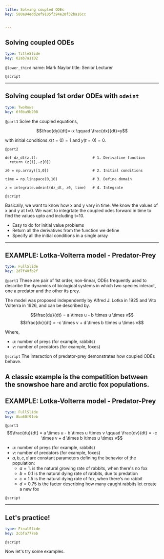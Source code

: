 ```yaml
---
title: Solving coupled ODEs
key: 580a94edd2ef9105f394e28f32ba16cc


---
```

## Solving coupled ODEs

```yaml
type: TitleSlide
key: 02ab7a1102
```

`@lower_third`
name: Mark Naylor
title: Senior Lecturer

`@script`





---
## Solving coupled 1st order ODEs with `odeint`

```yaml
type: TwoRows
key: 6f0ba9b200
```

`@part1`
Solve the coupled equations, 

  $$\frac{dy}{dt}=-x \qquad \frac{dx}{dt}=y$$

with initial conditions $x(t=0)=1$ and $y(t=0)=0$.  

`@part2`
```
def dz_dt(z,t):                         # 1. Derivative function
  return (z[1],-z[0])

z0 = np.array([1,0])                    # 2. Initial conditions

time = np.linspace(0,10)                # 3. Define domain

z = integrate.odeint(dz_dt, z0, time)   # 4. Integrate
```

`@script`

Basically, we want to know how x and y vary in time. We know the values of x and y at t=0. We want to integrtate the coupled odes forward in time to find the values upto and including t=10.

- Easy to do for initial value problems
- Return all the derivatives from the function we define
- Specify all the initial conditions in a single array


---
## EXAMPLE: Lotka-Volterra model - Predator-Prey

```yaml
type: FullSlide
key: 2d7f40fb2f
```

`@part1`
These are pair of 1st order, non-linear, ODEs frequently used to describe the dynamics of biological systems in which two species interact, one a predator and the other its prey. 

The model was proposed independently by Alfred J. Lotka in 1925 and Vito Volterra in 1926, and can be described by.

$$\frac{du}{dt} = a \times u - b \times u \times v$$
$$\frac{dv}{dt} = -c \times v + d \times b \times u \times v$$

Where, 

- $u$: number of preys (for example, rabbits)
- $v$: number of predators (for example, foxes)

`@script`
The interaction of predator-prey demonstrates how coupled ODEs behave.

A classic example is the competition between the snowshoe hare and arctic fox populations.
---
## EXAMPLE: Lotka-Volterra model - Predator-Prey

```yaml
type: FullSlide
key: 8ba60f91eb
```

`@part1`
$$\frac{du}{dt} = a \times u - b \times u \times v \qquad \frac{dv}{dt} = -c \times v + d \times b \times u \times v$$

- $u$: number of preys (for example, rabbits)
- $v$: number of predators (for example, foxes)
- $a, b, c, d$ are constant parameters defining the behavior of the population:
    - $a = 1.$ is the natural growing rate of rabbits, when there's no fox
    - $b = 0.1$ is the natural dying rate of rabbits, due to predation
    - $c = 1.5$ is the natural dying rate of fox, when there's no rabbit
    - $d = 0.75$ is the factor describing how many caught rabbits let create a new fox


`@script`


---
## Let's practice!

```yaml
type: FinalSlide
key: 2cbfa777eb
```

`@script`

Now let's try some examples.

